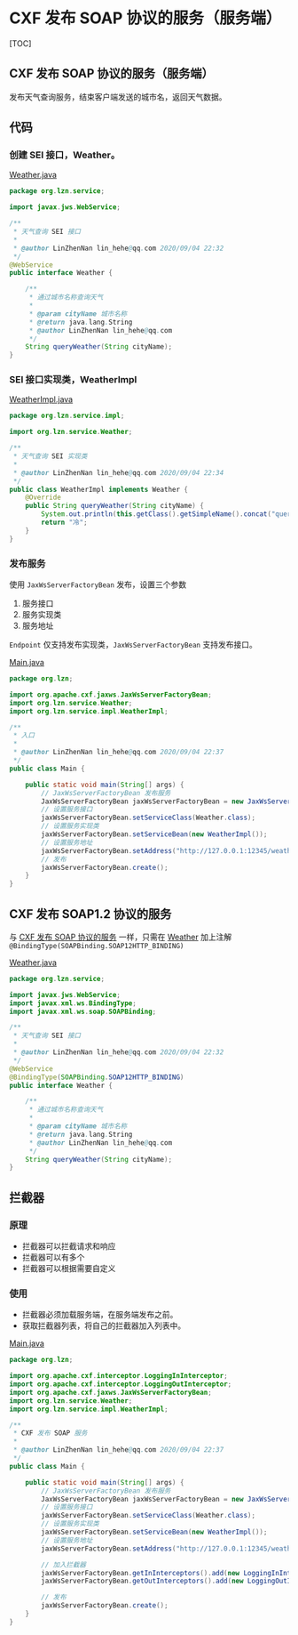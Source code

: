 # CXF 发布 SOAP 协议的服务（服务端）

[TOC]

## <a name="soap" style="text-decoration:none">CXF 发布 SOAP 协议的服务（服务端）</a>

发布天气查询服务，结束客户端发送的城市名，返回天气数据。

## 代码

### <a name="weather" style="text-decoration:none">创建 SEI 接口，Weather。</a>

[Weather.java](src/main/java/org/lzn/service/Weather.java)

```java
package org.lzn.service;

import javax.jws.WebService;

/**
 * 天气查询 SEI 接口
 *
 * @author LinZhenNan lin_hehe@qq.com 2020/09/04 22:32
 */
@WebService
public interface Weather {

    /**
     * 通过城市名称查询天气
     *
     * @param cityName 城市名称
     * @return java.lang.String
     * @author LinZhenNan lin_hehe@qq.com
     */
    String queryWeather(String cityName);
}
```

### SEI 接口实现类，WeatherImpl

[WeatherImpl.java](src/main/java/org/lzn/service/impl/Weather.java)

```java
package org.lzn.service.impl;

import org.lzn.service.Weather;

/**
 * 天气查询 SEI 实现类
 *
 * @author LinZhenNan lin_hehe@qq.com 2020/09/04 22:34
 */
public class WeatherImpl implements Weather {
    @Override
    public String queryWeather(String cityName) {
        System.out.println(this.getClass().getSimpleName().concat("queryWeather：{").concat("cityName：").concat(cityName).concat("}"));
        return "冷";
    }
}
```

### 发布服务

使用 `JaxWsServerFactoryBean` 发布，设置三个参数

1. 服务接口
2. 服务实现类
3. 服务地址

`Endpoint` 仅支持发布实现类，`JaxWsServerFactoryBean` 支持发布接口。

[Main.java](src/main/java/org/lzn/Main.java)

```java
package org.lzn;

import org.apache.cxf.jaxws.JaxWsServerFactoryBean;
import org.lzn.service.Weather;
import org.lzn.service.impl.WeatherImpl;

/**
 * 入口
 *
 * @author LinZhenNan lin_hehe@qq.com 2020/09/04 22:37
 */
public class Main {

    public static void main(String[] args) {
        // JaxWsServerFactoryBean 发布服务
        JaxWsServerFactoryBean jaxWsServerFactoryBean = new JaxWsServerFactoryBean();
        // 设置服务接口
        jaxWsServerFactoryBean.setServiceClass(Weather.class);
        // 设置服务实现类
        jaxWsServerFactoryBean.setServiceBean(new WeatherImpl());
        // 设置服务地址
        jaxWsServerFactoryBean.setAddress("http://127.0.0.1:12345/weather");
        // 发布
        jaxWsServerFactoryBean.create();
    }
}
```

## CXF 发布 SOAP1.2 协议的服务

与 [CXF 发布 SOAP 协议的服务](#soap) 一样，只需在 [Weather](#weather) 加上注解 `@BindingType(SOAPBinding.SOAP12HTTP_BINDING)`

[Weather.java](src/main/java/org/lzn/service/Weather.java)

```java
package org.lzn.service;

import javax.jws.WebService;
import javax.xml.ws.BindingType;
import javax.xml.ws.soap.SOAPBinding;

/**
 * 天气查询 SEI 接口
 *
 * @author LinZhenNan lin_hehe@qq.com 2020/09/04 22:32
 */
@WebService
@BindingType(SOAPBinding.SOAP12HTTP_BINDING)
public interface Weather {

    /**
     * 通过城市名称查询天气
     *
     * @param cityName 城市名称
     * @return java.lang.String
     * @author LinZhenNan lin_hehe@qq.com
     */
    String queryWeather(String cityName);
}
```

## 拦截器

### 原理

* 拦截器可以拦截请求和响应
* 拦截器可以有多个
* 拦截器可以根据需要自定义

### 使用

* 拦截器必须加载服务端，在服务端发布之前。
* 获取拦截器列表，将自己的拦截器加入列表中。

[Main.java](src/main/java/org/lzn/Main.java)

```java
package org.lzn;

import org.apache.cxf.interceptor.LoggingInInterceptor;
import org.apache.cxf.interceptor.LoggingOutInterceptor;
import org.apache.cxf.jaxws.JaxWsServerFactoryBean;
import org.lzn.service.Weather;
import org.lzn.service.impl.WeatherImpl;

/**
 * CXF 发布 SOAP 服务
 *
 * @author LinZhenNan lin_hehe@qq.com 2020/09/04 22:37
 */
public class Main {

    public static void main(String[] args) {
        // JaxWsServerFactoryBean 发布服务
        JaxWsServerFactoryBean jaxWsServerFactoryBean = new JaxWsServerFactoryBean();
        // 设置服务接口
        jaxWsServerFactoryBean.setServiceClass(Weather.class);
        // 设置服务实现类
        jaxWsServerFactoryBean.setServiceBean(new WeatherImpl());
        // 设置服务地址
        jaxWsServerFactoryBean.setAddress("http://127.0.0.1:12345/weather");

        // 加入拦截器
        jaxWsServerFactoryBean.getInInterceptors().add(new LoggingInInterceptor());
        jaxWsServerFactoryBean.getOutInterceptors().add(new LoggingOutInterceptor());

        // 发布
        jaxWsServerFactoryBean.create();
    }
}
```


